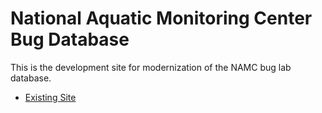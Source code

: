 # National Aquatic Monitoring Center Bug Database

This is the development site for modernization of the NAMC bug lab database.

* [Existing Site](https://www.usu.edu/buglab/)
